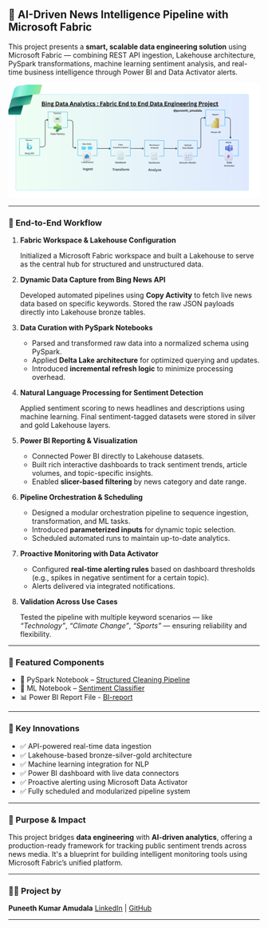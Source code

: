 ## 🚀 AI-Driven News Intelligence Pipeline with Microsoft Fabric

This project presents a **smart, scalable data engineering solution** using Microsoft Fabric — combining REST API ingestion, Lakehouse architecture, PySpark transformations, machine learning sentiment analysis, and real-time business intelligence through Power BI and Data Activator alerts.

![Project-Architecture](images/project_architecture.png)


---

### 🔄 End-to-End Workflow

1. **Fabric Workspace & Lakehouse Configuration**

   Initialized a Microsoft Fabric workspace and built a Lakehouse to serve as the central hub for structured and unstructured data.

2. **Dynamic Data Capture from Bing News API**

   Developed automated pipelines using **Copy Activity**  to fetch live news data based on specific keywords.
   Stored the raw JSON payloads directly into Lakehouse bronze tables.

3. **Data Curation with PySpark Notebooks**

   * Parsed and transformed raw data into a normalized schema using PySpark.
   * Applied **Delta Lake architecture** for optimized querying and updates.
   * Introduced **incremental refresh logic** to minimize processing overhead.

4. **Natural Language Processing for Sentiment Detection**

   Applied sentiment scoring to news headlines and descriptions using machine learning.
   Final sentiment-tagged datasets were stored in silver and gold Lakehouse layers.

5. **Power BI Reporting & Visualization**

   * Connected Power BI directly to Lakehouse datasets.
   * Built rich interactive dashboards to track sentiment trends, article volumes, and topic-specific insights.
   * Enabled **slicer-based filtering** by news category and date range.

6. **Pipeline Orchestration & Scheduling**

   * Designed a modular orchestration pipeline to sequence ingestion, transformation, and ML tasks.
   * Introduced **parameterized inputs** for dynamic topic selection.
   * Scheduled automated runs to maintain up-to-date analytics.

7. **Proactive Monitoring with Data Activator**

   * Configured **real-time alerting rules** based on dashboard thresholds (e.g., spikes in negative sentiment for a certain topic).
   * Alerts delivered via integrated notifications.

8. **Validation Across Use Cases**

   Tested the pipeline with multiple keyword scenarios — like *“Technology”*, *“Climate Change”*, *“Sports”* — ensuring reliability and flexibility.

---

### 📂 Featured Components

* 📘 PySpark Notebook – [Structured Cleaning Pipeline](Bing-News/data-transformation-using-pyspark.ipynb)
* 🤖 ML Notebook – [Sentiment Classifier ](Bing-News/news-sentiment-analysis-using-synapse-ML.ipynb)
* 📊 Power BI Report File - [BI-report](Bing-News/Bing-News-Report.pbix)

---

### 🌟 Key Innovations

- ✅ API-powered real-time data ingestion
- ✅ Lakehouse-based bronze-silver-gold architecture
- ✅ Machine learning integration for NLP
- ✅ Power BI dashboard with live data connectors
- ✅ Proactive alerting using Microsoft Data Activator
- ✅ Fully scheduled and modularized pipeline system

---

### 📌 Purpose & Impact

This project bridges **data engineering** with **AI-driven analytics**, offering a production-ready framework for tracking public sentiment trends across news media. It's a blueprint for building intelligent monitoring tools using Microsoft Fabric’s unified platform.

---


### 👨‍💻 Project by

**Puneeth Kumar Amudala**
[LinkedIn](https://www.linkedin.com/in/puneeth-kumar-amudala-4bb7a4245/) | [GitHub](https://github.com/Puneeth0106)


---

